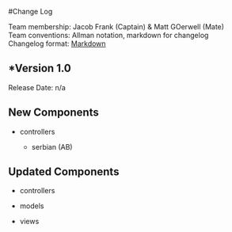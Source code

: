 #Change Log

Team membership:  Jacob Frank (Captain) & Matt GOerwell (Mate)  
Team conventions: Allman notation, markdown for changelog  
Changelog format: [Markdown](https://github.com/adam-p/markdown-here/wiki/Markdown-Cheatsheet) 

## *Version 1.0

Release Date: n/a

## New Components

-   controllers

    -   serbian (AB)
    
## Updated Components

-   controllers



-   models



-   views




